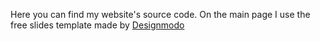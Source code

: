 Here you can find my website's source code. On the main page I use the free slides template made by [Designmodo](https://github.com/designmodo/html-website-templates)